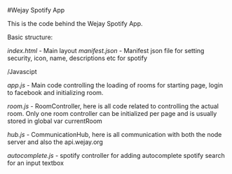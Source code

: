 #Wejay Spotify App

This is the code behind the Wejay Spotify App.

Basic structure:

*index.html* - Main layout
*manifest.json* - Manifest json file for setting security, icon, name, descriptions etc for spotify


/Javascipt

*app.js* - Main code controlling the loading of rooms for starting page, login to facebook and initializing room.

*room.js* - RoomController, here is all code related to controlling the actual room. Only one room controller can be initialized per page and is usually stored in global var currentRoom

*hub.js* - CommunicationHub, here is all communication with both the node server and also the api.wejay.org

*autocomplete.js* - spotify controller for adding autocomplete spotify search for an input textbox

